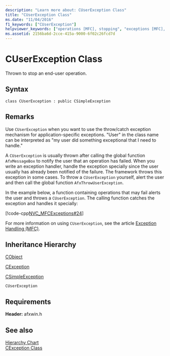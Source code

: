 ```yaml
---
description: "Learn more about: CUserException Class"
title: "CUserException Class"
ms.date: "11/04/2016"
f1_keywords: ["CUserException"]
helpviewer_keywords: ["operations [MFC], stopping", "exceptions [MFC], throwing", "CUserException class [MFC]", "errors [MFC], trapping", "operations [MFC]", "throwing exceptions [MFC], stopping user operations"]
ms.assetid: 2156ba6d-2cce-415a-9000-6f02c26fcd7d
---
```

# CUserException Class

Thrown to stop an end-user operation.

## Syntax

```
class CUserException : public CSimpleException
```

## Remarks

Use `CUserException` when you want to use the throw/catch exception mechanism for application-specific exceptions. "User" in the class name can be interpreted as "my user did something exceptional that I need to handle."

A `CUserException` is usually thrown after calling the global function `AfxMessageBox` to notify the user that an operation has failed. When you write an exception handler, handle the exception specially since the user usually has already been notified of the failure. The framework throws this exception in some cases. To throw a `CUserException` yourself, alert the user and then call the global function `AfxThrowUserException`.

In the example below, a function containing operations that may fail alerts the user and throws a `CUserException`. The calling function catches the exception and handles it specially:

[!code-cpp[NVC_MFCExceptions#24](../../mfc/codesnippet/cpp/cuserexception-class_1.cpp)]

For more information on using `CUserException`, see the article [Exception Handling (MFC)](../../mfc/exception-handling-in-mfc.md).

## Inheritance Hierarchy

[CObject](../../mfc/reference/cobject-class.md)

[CException](../../mfc/reference/cexception-class.md)

[CSimpleException](../../mfc/reference/csimpleexception-class.md)

`CUserException`

## Requirements

**Header:** afxwin.h

## See also

[Hierarchy Chart](../../mfc/hierarchy-chart.md)<br/>
[CException Class](../../mfc/reference/cexception-class.md)
